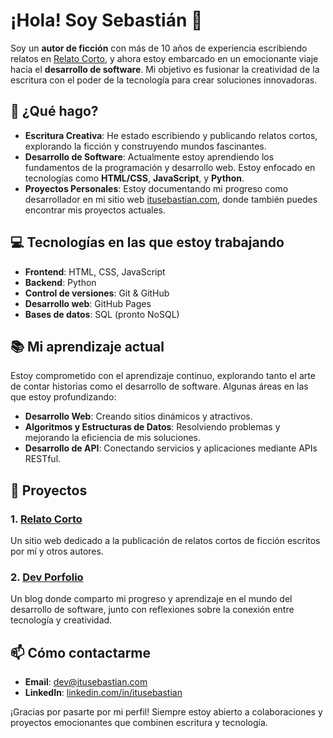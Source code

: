 # ¡Hola! Soy Sebastián 👋

Soy un **autor de ficción** con más de 10 años de experiencia escribiendo relatos en [Relato Corto](https://www.relatocorto.com), y ahora estoy embarcado en un emocionante viaje hacia el **desarrollo de software**. Mi objetivo es fusionar la creatividad de la escritura con el poder de la tecnología para crear soluciones innovadoras.

## 🚀 ¿Qué hago?

- **Escritura Creativa**: He estado escribiendo y publicando relatos cortos, explorando la ficción y construyendo mundos fascinantes.
- **Desarrollo de Software**: Actualmente estoy aprendiendo los fundamentos de la programación y desarrollo web. Estoy enfocado en tecnologías como **HTML/CSS**, **JavaScript**, y **Python**.
- **Proyectos Personales**: Estoy documentando mi progreso como desarrollador en mi sitio web [itusebastian.com](https://dev.itusebastian.com), donde también puedes encontrar mis proyectos actuales.

## 💻 Tecnologías en las que estoy trabajando

- **Frontend**: HTML, CSS, JavaScript
- **Backend**: Python
- **Control de versiones**: Git & GitHub
- **Desarrollo web**: GitHub Pages
- **Bases de datos**: SQL (pronto NoSQL)

## 📚 Mi aprendizaje actual

Estoy comprometido con el aprendizaje continuo, explorando tanto el arte de contar historias como el desarrollo de software. Algunas áreas en las que estoy profundizando:

- **Desarrollo Web**: Creando sitios dinámicos y atractivos.
- **Algoritmos y Estructuras de Datos**: Resolviendo problemas y mejorando la eficiencia de mis soluciones.
- **Desarrollo de API**: Conectando servicios y aplicaciones mediante APIs RESTful.

## 🌱 Proyectos

### 1. [Relato Corto](https://www.relatocorto.com)
Un sitio web dedicado a la publicación de relatos cortos de ficción escritos por mí y otros autores.

### 2. [Dev Porfolio](https://dev.itusebastian.com)
Un blog donde comparto mi progreso y aprendizaje en el mundo del desarrollo de software, junto con reflexiones sobre la conexión entre tecnología y creatividad.

## 📫 Cómo contactarme

- **Email**: [dev@itusebastian.com](mailto:dev@itusebastian.com)
- **LinkedIn**: [linkedin.com/in/itusebastian](https://linkedin.com/in/itusebastian)

¡Gracias por pasarte por mi perfil! Siempre estoy abierto a colaboraciones y proyectos emocionantes que combinen escritura y tecnología.
